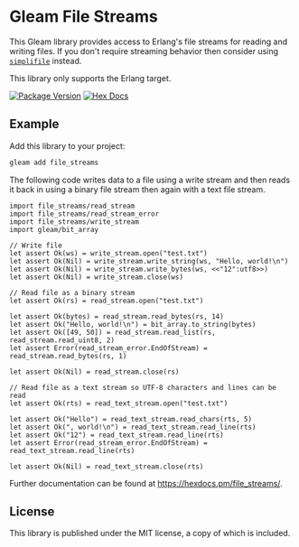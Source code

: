 # Gleam File Streams

This Gleam library provides access to Erlang's file streams for reading and
writing files. If you don't require streaming behavior then consider using
[`simplifile`](https://hex.pm/packages/simplifile) instead.

This library only supports the Erlang target.

[![Package Version](https://img.shields.io/hexpm/v/file_streams)](https://hex.pm/packages/file_streams)
[![Hex Docs](https://img.shields.io/badge/hex-docs-ffaff3)](https://hexdocs.pm/file_streams/)

## Example

Add this library to your project:

```sh
gleam add file_streams
```

The following code writes data to a file using a write stream and then reads
it back in using a binary file stream then again with a text file stream.

```gleam
import file_streams/read_stream
import file_streams/read_stream_error
import file_streams/write_stream
import gleam/bit_array

// Write file
let assert Ok(ws) = write_stream.open("test.txt")
let assert Ok(Nil) = write_stream.write_string(ws, "Hello, world!\n")
let assert Ok(Nil) = write_stream.write_bytes(ws, <<"12":utf8>>)
let assert Ok(Nil) = write_stream.close(ws)

// Read file as a binary stream
let assert Ok(rs) = read_stream.open("test.txt")

let assert Ok(bytes) = read_stream.read_bytes(rs, 14)
let assert Ok("Hello, world!\n") = bit_array.to_string(bytes)
let assert Ok([49, 50]) = read_stream.read_list(rs, read_stream.read_uint8, 2)
let assert Error(read_stream_error.EndOfStream) = read_stream.read_bytes(rs, 1)

let assert Ok(Nil) = read_stream.close(rs)

// Read file as a text stream so UTF-8 characters and lines can be read
let assert Ok(rts) = read_text_stream.open("test.txt")

let assert Ok("Hello") = read_text_stream.read_chars(rts, 5)
let assert Ok(", world!\n") = read_text_stream.read_line(rts)
let assert Ok("12") = read_text_stream.read_line(rts)
let assert Error(read_stream_error.EndOfStream) = read_text_stream.read_line(rts)

let assert Ok(Nil) = read_text_stream.close(rts)
```

Further documentation can be found at <https://hexdocs.pm/file_streams/>.

## License

This library is published under the MIT license, a copy of which is included.

